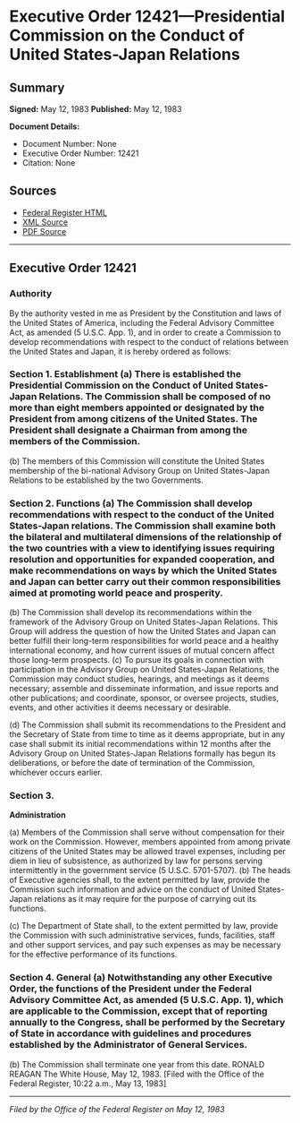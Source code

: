 # Executive Order 12421—Presidential Commission on the Conduct of United States-Japan Relations

## Summary

**Signed:** May 12, 1983
**Published:** May 12, 1983

**Document Details:**
- Document Number: None
- Executive Order Number: 12421
- Citation: None

## Sources
- [Federal Register HTML](https://www.presidency.ucsb.edu/documents/executive-order-12421-presidential-commission-the-conduct-united-states-japan-relations)
- [XML Source](None)
- [PDF Source](None)

---

## Executive Order 12421

### Authority

By the authority vested in me as President by the Constitution and laws of the United States of America, including the Federal Advisory Committee Act, as amended (5 U.S.C. App. 1), and in order to create a Commission to develop recommendations with respect to the conduct of relations between the United States and Japan, it is hereby ordered as follows:
### Section 1. Establishment (a) There is established the Presidential Commission on the Conduct of United States-Japan Relations. The Commission shall be composed of no more than eight members appointed or designated by the President from among citizens of the United States. The President shall designate a Chairman from among the members of the Commission.

(b) The members of this Commission will constitute the United States membership of the bi-national Advisory Group on United States-Japan Relations to be established by the two Governments.
### Section 2. Functions (a) The Commission shall develop recommendations with respect to the conduct of the United States-Japan relations. The Commission shall examine both the bilateral and multilateral dimensions of the relationship of the two countries with a view to identifying issues requiring resolution and opportunities for expanded cooperation, and make recommendations on ways by which the United States and Japan can better carry out their common responsibilities aimed at promoting world peace and prosperity.

(b) The Commission shall develop its recommendations within the framework of the Advisory Group on United States-Japan Relations. This Group will address the question of how the United States and Japan can better fulfill their long-term responsibilities for world peace and a healthy international economy, and how current issues of mutual concern affect those long-term prospects.
(c) To pursue its goals in connection with participation in the Advisory Group on United States-Japan Relations, the Commission may conduct studies, hearings, and meetings as it deems necessary; assemble and disseminate information, and issue reports and other publications; and coordinate, sponsor, or oversee projects, studies, events, and other activities it deems necessary or desirable.

(d) The Commission shall submit its recommendations to the President and the Secretary of State from time to time as it deems appropriate, but in any case shall submit its initial recommendations within 12 months after the Advisory Group on United States-Japan Relations formally has begun its deliberations, or before the date of termination of the Commission, whichever occurs earlier.
### Section 3.

**Administration**

(a) Members of the Commission shall serve without compensation for their work on the Commission. However, members appointed from among private citizens of the United States may be allowed travel expenses, including per diem in lieu of subsistence, as authorized by law for persons serving intermittently in the government service (5 U.S.C. 5701-5707).
(b) The heads of Executive agencies shall, to the extent permitted by law, provide the Commission such information and advice on the conduct of United States-Japan relations as it may require for the purpose of carrying out its functions.

(c) The Department of State shall, to the extent permitted by law, provide the Commission with such administrative services, funds, facilities, staff and other support services, and pay such expenses as may be necessary for the effective performance of its functions.
### Section 4. General (a) Notwithstanding any other Executive Order, the functions of the President under the Federal Advisory Committee Act, as amended (5 U.S.C. App. 1), which are applicable to the Commission, except that of reporting annually to the Congress, shall be performed by the Secretary of State in accordance with guidelines and procedures established by the Administrator of General Services.

(b) The Commission shall terminate one year from this date.
RONALD REAGAN
The White House,
May 12, 1983.
[Filed with the Office of the Federal Register, 10:22 a.m., May 13, 1983]

---

*Filed by the Office of the Federal Register on May 12, 1983*
